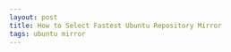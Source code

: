 ```yaml
---
layout: post
title: How to Select Fastest Ubuntu Repository Mirror
tags: ubuntu mirror
---
```



[apt-select-repo]: https://github.com/jblakeman/apt-select
